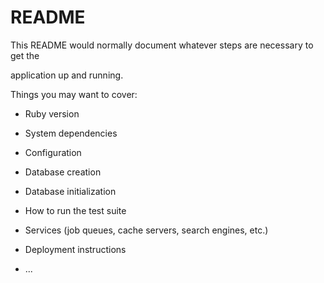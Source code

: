 # README

This README would normally document whatever steps are necessary to get the                         

application up and running.          
    
Things you may want to cover:                                                                                
                                              
* Ruby version                          
                        
* System dependencies                                                                      
                                                
* Configuration                               
                      
* Database creation           
            
* Database initialization          

* How to run the test suite
  
* Services (job queues, cache servers, search engines, etc.)  

* Deployment instructions
  
* ...
